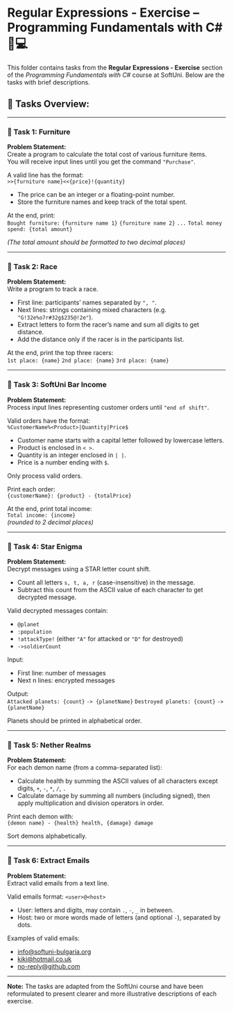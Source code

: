 # Regular Expressions - Exercise – Programming Fundamentals with C# 🧑💻

This folder contains tasks from the **Regular Expressions - Exercise** section of the _Programming Fundamentals with C#_ course at SoftUni. Below are the tasks with brief descriptions.

## 🔧 Tasks Overview:

---

### 📝 Task 1: Furniture  
**Problem Statement:**  
Create a program to calculate the total cost of various furniture items.  
You will receive input lines until you get the command `"Purchase"`.

A valid line has the format:  
`>>{furniture name}<<{price}!{quantity}`

- The price can be an integer or a floating-point number.
- Store the furniture names and keep track of the total spent.

At the end, print:  
`Bought furniture:`
`{furniture name 1}`
`{furniture name 2}`
`...`
`Total money spend: {total amount}`

*(The total amount should be formatted to two decimal places)*

---

### 📝 Task 2: Race  
**Problem Statement:**  
Write a program to track a race.

- First line: participants’ names separated by `", "`.
- Next lines: strings containing mixed characters (e.g. `"G!32e%o7r#32g$235@!2e"`).
- Extract letters to form the racer’s name and sum all digits to get distance.
- Add the distance only if the racer is in the participants list.

At the end, print the top three racers:  
`1st place: {name}`
`2nd place: {name}`
`3rd place: {name}`


---

### 📝 Task 3: SoftUni Bar Income  
**Problem Statement:**  
Process input lines representing customer orders until `"end of shift"`.

Valid orders have the format:  
`%CustomerName%<Product>|Quantity|Price$`

- Customer name starts with a capital letter followed by lowercase letters.
- Product is enclosed in `< >`.
- Quantity is an integer enclosed in `| |`.
- Price is a number ending with `$`.

Only process valid orders.

Print each order:  
`{customerName}: {product} - {totalPrice}`

At the end, print total income:  
`Total income: {income}`  
*(rounded to 2 decimal places)*

---

### 📝 Task 4: Star Enigma  
**Problem Statement:**  
Decrypt messages using a STAR letter count shift.

- Count all letters `s, t, a, r` (case-insensitive) in the message.
- Subtract this count from the ASCII value of each character to get decrypted message.

Valid decrypted messages contain:  
- `@planet`  
- `:population`  
- `!attackType!` (either `"A"` for attacked or `"D"` for destroyed)  
- `->soldierCount`

Input:  
- First line: number of messages  
- Next n lines: encrypted messages

Output:  
`Attacked planets: {count}`
`-> {planetName}`
`Destroyed planets: {count}`
`-> {planetName}`

Planets should be printed in alphabetical order.

---

### 📝 Task 5: Nether Realms  
**Problem Statement:**  
For each demon name (from a comma-separated list):

- Calculate health by summing the ASCII values of all characters except digits, `+`, `-`, `*`, `/`, `.`  
- Calculate damage by summing all numbers (including signed), then apply multiplication and division operators in order.

Print each demon with:  
`{demon name} - {health} health, {damage} damage`

Sort demons alphabetically.

---

### 📝 Task 6: Extract Emails  
**Problem Statement:**  
Extract valid emails from a text line.

Valid emails format: `<user>@<host>`

- User: letters and digits, may contain `.`, `-`, `_` in between.
- Host: two or more words made of letters (and optional `-`), separated by dots.

Examples of valid emails:  
- info@softuni-bulgaria.org  
- kiki@hotmail.co.uk  
- no-reply@github.com

---

**Note:** The tasks are adapted from the SoftUni course and have been reformulated to present clearer and more illustrative descriptions of each exercise.
